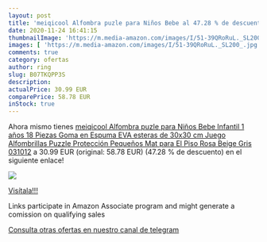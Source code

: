 ```yaml
---
layout: post
title: 'meiqicool Alfombra puzle para Niños Bebe al 47.28 % de descuento'
date: 2020-11-24 16:41:15
thumbnailImage: 'https://m.media-amazon.com/images/I/51-39QRoRuL._SL200_.jpg'
images: [ 'https://m.media-amazon.com/images/I/51-39QRoRuL._SL200_.jpg' ]
comments: true
category: ofertas
author: ring
slug: B07TKQPP3S
description:
actualPrice: 30.99 EUR
comparePrice: 58.78 EUR
inStock: true
---
```


Ahora mismo tienes [meiqicool Alfombra puzle para Niños Bebe Infantil 1 años 18 Piezas Goma en Espuma EVA esteras de 30x30 cm Juego Alfombrillas Puzzle Protección Pequeños Mat para El Piso Rosa Beige Gris 031012](https://www.amazon.es/dp/B07TKQPP3S/?tag=redken-21) a 30.99 EUR (original: 58.78 EUR) (47.28 %  de descuento) en el siguiente enlace!

[![](https://m.media-amazon.com/images/I/51-39QRoRuL._SL200_.jpg)](https://www.amazon.es/dp/B07TKQPP3S/?tag=redken-21)

[Visítala!!!](https://www.amazon.es/dp/B07TKQPP3S/?tag=redken-21)

Links participate in Amazon Associate program and might generate a comission on qualifying sales

[Consulta otras ofertas en nuestro canal de telegram](https://t.me/s/ofertas25)
